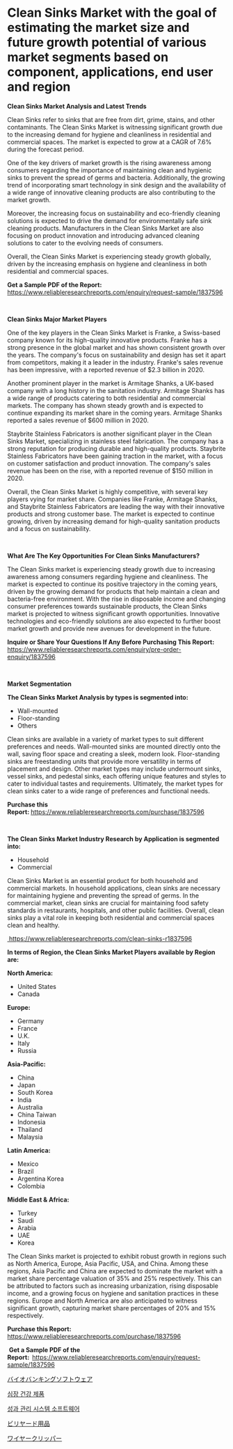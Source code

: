 <p><h1>Clean Sinks Market with the goal of estimating the market size and future growth potential of various market segments based on component, applications, end user and region</h1></p><p><strong>Clean Sinks Market Analysis and Latest Trends</strong></p>
<p><p>Clean Sinks refer to sinks that are free from dirt, grime, stains, and other contaminants. The Clean Sinks Market is witnessing significant growth due to the increasing demand for hygiene and cleanliness in residential and commercial spaces. The market is expected to grow at a CAGR of 7.6% during the forecast period.</p><p>One of the key drivers of market growth is the rising awareness among consumers regarding the importance of maintaining clean and hygienic sinks to prevent the spread of germs and bacteria. Additionally, the growing trend of incorporating smart technology in sink design and the availability of a wide range of innovative cleaning products are also contributing to the market growth.</p><p>Moreover, the increasing focus on sustainability and eco-friendly cleaning solutions is expected to drive the demand for environmentally safe sink cleaning products. Manufacturers in the Clean Sinks Market are also focusing on product innovation and introducing advanced cleaning solutions to cater to the evolving needs of consumers.</p><p>Overall, the Clean Sinks Market is experiencing steady growth globally, driven by the increasing emphasis on hygiene and cleanliness in both residential and commercial spaces.</p></p>
<p><strong>Get a Sample PDF of the Report:&nbsp;</strong> <a href="https://www.reliableresearchreports.com/enquiry/request-sample/1837596">https://www.reliableresearchreports.com/enquiry/request-sample/1837596</a></p>
<p>&nbsp;</p>
<p><strong>Clean Sinks Major Market Players</strong></p>
<p><p>One of the key players in the Clean Sinks Market is Franke, a Swiss-based company known for its high-quality innovative products. Franke has a strong presence in the global market and has shown consistent growth over the years. The company's focus on sustainability and design has set it apart from competitors, making it a leader in the industry. Franke's sales revenue has been impressive, with a reported revenue of $2.3 billion in 2020.</p><p>Another prominent player in the market is Armitage Shanks, a UK-based company with a long history in the sanitation industry. Armitage Shanks has a wide range of products catering to both residential and commercial markets. The company has shown steady growth and is expected to continue expanding its market share in the coming years. Armitage Shanks reported a sales revenue of $600 million in 2020.</p><p>Staybrite Stainless Fabricators is another significant player in the Clean Sinks Market, specializing in stainless steel fabrication. The company has a strong reputation for producing durable and high-quality products. Staybrite Stainless Fabricators have been gaining traction in the market, with a focus on customer satisfaction and product innovation. The company's sales revenue has been on the rise, with a reported revenue of $150 million in 2020.</p><p>Overall, the Clean Sinks Market is highly competitive, with several key players vying for market share. Companies like Franke, Armitage Shanks, and Staybrite Stainless Fabricators are leading the way with their innovative products and strong customer base. The market is expected to continue growing, driven by increasing demand for high-quality sanitation products and a focus on sustainability.</p></p>
<p>&nbsp;</p>
<p><strong>What Are The Key Opportunities For Clean Sinks Manufacturers?</strong></p>
<p><p>The Clean Sinks market is experiencing steady growth due to increasing awareness among consumers regarding hygiene and cleanliness. The market is expected to continue its positive trajectory in the coming years, driven by the growing demand for products that help maintain a clean and bacteria-free environment. With the rise in disposable income and changing consumer preferences towards sustainable products, the Clean Sinks market is projected to witness significant growth opportunities. Innovative technologies and eco-friendly solutions are also expected to further boost market growth and provide new avenues for development in the future.</p></p>
<p><strong>Inquire or Share Your Questions If Any Before Purchasing This Report:</strong> <a href="https://www.reliableresearchreports.com/enquiry/pre-order-enquiry/1837596">https://www.reliableresearchreports.com/enquiry/pre-order-enquiry/1837596</a></p>
<p>&nbsp;</p>
<p><strong>Market Segmentation</strong></p>
<p><strong>The Clean Sinks Market Analysis by types is segmented into:</strong></p>
<p><ul><li>Wall-mounted</li><li>Floor-standing</li><li>Others</li></ul></p>
<p><p>Clean sinks are available in a variety of market types to suit different preferences and needs. Wall-mounted sinks are mounted directly onto the wall, saving floor space and creating a sleek, modern look. Floor-standing sinks are freestanding units that provide more versatility in terms of placement and design. Other market types may include undermount sinks, vessel sinks, and pedestal sinks, each offering unique features and styles to cater to individual tastes and requirements. Ultimately, the market types for clean sinks cater to a wide range of preferences and functional needs.</p></p>
<p><strong>Purchase this Report:&nbsp;</strong><a href="https://www.reliableresearchreports.com/purchase/1837596">https://www.reliableresearchreports.com/purchase/1837596</a></p>
<p>&nbsp;</p>
<p><strong>The Clean Sinks Market Industry Research by Application is segmented into:</strong></p>
<p><ul><li>Household</li><li>Commercial</li></ul></p>
<p><p>Clean Sinks Market is an essential product for both household and commercial markets. In household applications, clean sinks are necessary for maintaining hygiene and preventing the spread of germs. In the commercial market, clean sinks are crucial for maintaining food safety standards in restaurants, hospitals, and other public facilities. Overall, clean sinks play a vital role in keeping both residential and commercial spaces clean and healthy.</p></p>
<p><a href="https://www.reliableresearchreports.com/clean-sinks-r1837596">&nbsp;https://www.reliableresearchreports.com/clean-sinks-r1837596</a></p>
<p><strong>In terms of Region, the Clean Sinks Market Players available by Region are:</strong></p>
<p>
    <p> <strong> North America: </strong>
        <ul>
            <li>United States</li>
            <li>Canada</li>
        </ul>
        </p> 
    <p> <strong> Europe: </strong>
        <ul>
            <li>Germany</li>
            <li>France</li>
            <li>U.K.</li>
            <li>Italy</li>
            <li>Russia</li>
        </ul>
        </p> 
    <p> <strong> Asia-Pacific: </strong>
        <ul>
            <li>China</li>
            <li>Japan</li>
            <li>South Korea</li>
            <li>India</li>
            <li>Australia</li>
            <li>China Taiwan</li>
            <li>Indonesia</li>
            <li>Thailand</li>
            <li>Malaysia</li>
        </ul>
        </p> 
    <p> <strong> Latin America: </strong>
        <ul>
            <li>Mexico</li>
            <li>Brazil</li>
            <li>Argentina Korea</li>
            <li>Colombia</li>
        </ul>
        </p> 
    <p> <strong> Middle East & Africa: </strong>
        <ul>
            <li>Turkey</li>
            <li>Saudi</li>
            <li>Arabia</li>
            <li>UAE</li>
            <li>Korea</li>
        </ul>
    </p>
    </p>
<p><p>The Clean Sinks market is projected to exhibit robust growth in regions such as North America, Europe, Asia Pacific, USA, and China. Among these regions, Asia Pacific and China are expected to dominate the market with a market share percentage valuation of 35% and 25% respectively. This can be attributed to factors such as increasing urbanization, rising disposable income, and a growing focus on hygiene and sanitation practices in these regions. Europe and North America are also anticipated to witness significant growth, capturing market share percentages of 20% and 15% respectively.</p></p>
<p><strong>Purchase this Report: </strong><a href="https://www.reliableresearchreports.com/purchase/1837596">https://www.reliableresearchreports.com/purchase/1837596</a></p>
<p>&nbsp;<strong>Get a Sample PDF of the Report:&nbsp;&nbsp;</strong><a href="https://www.reliableresearchreports.com/enquiry/request-sample/1837596">https://www.reliableresearchreports.com/enquiry/request-sample/1837596</a></p>
<p><strong></strong></p>
<p><p><a href="https://github.com/Sophiaard2003/Market-Research-Report-List-1/blob/main/172179636856.md">バイオバンキングソフトウェア</a></p><p><a href="https://medium.com/@bricebeahan2023/%EC%8B%AC%EC%9E%A5-%EA%B1%B4%EA%B0%95-%EC%A0%9C%ED%92%88-%EC%8B%9C%EC%9E%A5-%ED%86%B5%EC%B0%B0-%EC%8B%9C%EC%9E%A5-%EB%8F%99%ED%96%A5-%EC%84%B1%EC%9E%A5-2024%EB%85%84%EB%B6%80%ED%84%B0-2031%EB%85%84%EA%B9%8C%EC%A7%80-%EC%98%88%EC%B8%A1%EB%90%9C-c74d71809672">심장 건강 제품</a></p><p><a href="https://medium.com/@danieldobroiu20221/%EC%84%B1%EA%B3%BC-%EA%B4%80%EB%A6%AC-%EC%8B%9C%EC%8A%A4%ED%85%9C-%EC%86%8C%ED%94%84%ED%8A%B8%EC%9B%A8%EC%96%B4-%EC%8B%9C%EC%9E%A5-%EC%A1%B0%EC%82%AC-%EB%B3%B4%EA%B3%A0%EC%84%9C-2024%EB%85%84%EB%B6%80%ED%84%B0-2031%EB%85%84%EA%B9%8C%EC%A7%80%EC%9D%98-%EC%97%AD%EC%82%AC%EC%99%80-%EC%98%88%EC%B8%A1-4330b12de9b2">성과 관리 시스템 소프트웨어</a></p><p><a href="https://medium.com/@jordanilliamson678678/%E3%83%93%E3%83%AA%E3%83%A4%E3%83%BC%E3%83%89%E7%94%A8%E5%93%81%E5%B8%82%E5%A0%B4%E5%88%86%E6%9E%90-%E3%81%9D%E3%81%AEcagr-%E5%B8%82%E5%A0%B4%E3%82%BB%E3%82%B0%E3%83%A1%E3%83%B3%E3%83%86%E3%83%BC%E3%82%B7%E3%83%A7%E3%83%B3-%E3%81%8A%E3%82%88%E3%81%B3%E3%82%B0%E3%83%AD%E3%83%BC%E3%83%90%E3%83%AB%E7%94%A3%E6%A5%AD%E6%A6%82%E8%A6%81-f96cbfef8e14">ビリヤード用品</a></p><p><a href="https://medium.com/@billyarton5656871/%E3%83%AF%E3%82%A4%E3%83%A4%E3%83%BC%E3%82%AF%E3%83%AA%E3%83%83%E3%83%91%E3%83%BC%E3%81%AE%E5%B8%82%E5%A0%B4%E3%82%B7%E3%82%A7%E3%82%A2%E3%81%AE%E6%8E%A8%E7%A7%BB%E3%81%A8%E5%B8%82%E5%A0%B4%E6%88%90%E9%95%B7%E3%81%AE%E3%83%88%E3%83%AC%E3%83%B3%E3%83%892024%E5%B9%B4%E3%81%8B%E3%82%892031%E5%B9%B4%E3%81%BE%E3%81%A7-66d0b3b1508f">ワイヤークリッパー</a></p></p>